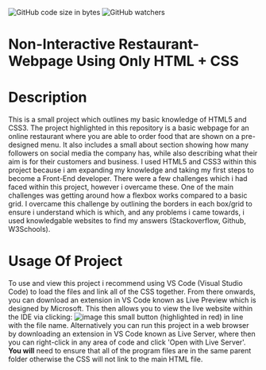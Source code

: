 <img alt="GitHub code size in bytes" src="https://img.shields.io/github/languages/code-size/TPlatts04/Restaurant-Webpage"> <img alt="GitHub watchers" src="https://img.shields.io/github/watchers/TPlatts04/Restaurant-Webpage">



# Non-Interactive Restaurant-Webpage Using Only HTML + CSS

# Description
This is a small project which outlines my basic knowledge of HTML5 and CSS3. The project highlighted in this repository is a basic webpage for an online restaurant where you are able to order food that are shown on a pre-designed menu. It also includes a small about section showing how many followers on social media the company has, while also describing what their aim is for their customers and business.
I used HTML5 and CSS3 within this project because i am expanding my knowledge and taking my first steps to become a Front-End developer. 
There were a few challenges which i had faced within this project, however i overcame these. One of the main challenges was getting around how a flexbox works compared to a basic grid. I overcame this challenge by outlining the borders in each box/grid to ensure i understand which is which, and any problems i came towards, i used knowledgable websites to find my answers (Stackoverflow, Github, W3Schools).

# Usage Of Project
To use and view this project i recommend using VS Code (Visual Studio Code) to load the files and link all of the CSS together. From there onwards, you can download an extension in VS Code known as Live Preview which is designed by Microsoft. This then allows you to view the live website within the IDE via clicking: ![image](https://github.com/TPlatts04/Restaurant-Webpage/assets/67462990/2ad67947-79fe-41aa-9749-8bbcad0a0d54) this small button (highlighted in red) in line with the file name.
Alternatively you can run this project in a web browser by downloading an extension in VS Code known as Live Server, where then you can right-click in any area of code and click 'Open with Live Server'.
**You will** need to ensure that all of the program files are in the same parent folder otherwise the CSS will not link to the main HTML file.
